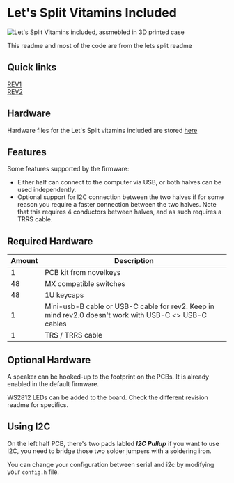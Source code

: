# Let's Split Vitamins Included

![Let's Split Vitamins included, assmebled in 3D printed case](https://i.imgur.com/btl0vNQ.jpg)

This readme and most of the code are from the lets split readme

## Quick links

[REV1](./rev1/README.md)  
[REV2](./rev2/README.md)

## Hardware

Hardware files for the Let's Split vitamins included are stored [here](https://git.io/vita-inc)

## Features

Some features supported by the firmware:

* Either half can connect to the computer via USB, or both halves can be used independently.
* Optional support for I2C connection between the two halves if for some
  reason you require a faster connection between the two halves. Note that this requires 4 conductors between halves, and as such requires a TRRS cable.

## Required Hardware

|Amount| Description |
|--|--|
| 1 | PCB kit from novelkeys |
| 48 | MX compatible switches |
| 48 | 1U keycaps
| 1 | Mini-usb-B cable or USB-C cable for rev2. Keep in mind rev2.0 doesn't work with USB-C <> USB-C cables|
| 1 | TRS / TRRS cable

## Optional Hardware

A speaker can be hooked-up to the footprint on the PCBs. It is already enabled in the default firmware.

WS2812 LEDs can be added to the board. Check the different revision readme for specifics.

## Using I2C

On  the left half PCB, there's two pads labled ***I2C Pullup*** if you want to use I2C, you need to bridge those two solder jumpers with a soldering iron.

You can change your configuration between serial and i2c by modifying your `config.h` file.
